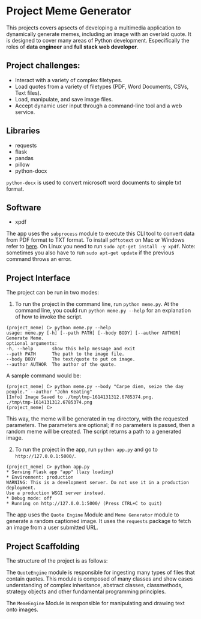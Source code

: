 # Project Meme Generator

This projects covers apsects of developing a multimedia application to dynamically generate memes, including an image with an overlaid quote. It is designed to cover many areas of Python development. Especifically the roles of __data engineer__ and __full stack web developer__.

## Project challenges:
- Interact with a variety of complex filetypes.
- Load quotes from a variety of filetypes (PDF, Word Documents, CSVs, Text files).
- Load, manipulate, and save image files.
- Accept dynamic user input through a command-line tool and a web service.

## Libraries
- requests
- flask
- pandas
- pillow
- python-docx

`python-docx` is used to convert microsoft word documents to simple txt format. 

## Software
- xpdf 

The app uses the `subprocess` module to execute this CLI tool to convert data from PDF format to TXT format. 
To install `pdftotext` on Mac or Windows refer to [here](https://www.xpdfreader.com/pdftotext-man.html).
On Linux you need to run `sudo apt-get install -y xpdf`. Note: sometimes you also have to run `sudo apt-get update` if the previous command throws an error.


## Project Interface
The project can be run in two modes:
1. To run the project in the command line, run `python meme.py`. At the command line, you could run `python meme.py --help` for an explanation of how to invoke the script.

```
(project_meme) C> python meme.py --help                                                                                 
usage: meme.py [-h] [--path PATH] [--body BODY] [--author AUTHOR]                                                                                                                                                                               
Generate Meme.                                                                                                                                                                                                                                  
optional arguments:                                                                                                       
-h, --help       show this help message and exit                                                                        
--path PATH      The path to the image file.                                                                            
--body BODY      The text/quote to put on image.                                                                        
--author AUTHOR  The author of the quote. 

```

A sample command would be:
```
(project_meme) C> python meme.py --body "Carpe diem, seize the day people." --author "John Keating"                     
[Info] Image Saved to ./tmp\tmp-1614131312.6785374.png.                                                                 
./tmp\tmp-1614131312.6785374.png                                                                                                                                                                                                                
(project_meme) C>  
```
This way, the meme will be generated in `tmp` directory, with the requested parameters. 
The parameters are optional; if no parameters is passed, then a random meme will be created. 
The script returns a path to a generated image.

2. To run the project in the app, run `python app.py` and go to `http://127.0.0.1:5000/`.

```
(project_meme) C> python app.py                                                                                          
* Serving Flask app "app" (lazy loading)                                                                                
* Environment: production                                                                                                
WARNING: This is a development server. Do not use it in a production deployment.                                       
Use a production WSGI server instead.                                                                                 
* Debug mode: off                                                                                                       
* Running on http://127.0.0.1:5000/ (Press CTRL+C to quit) 
```

The app uses the `Quote Engine` Module and `Meme Generator` module to generate a random captioned image.
It uses the `requests` package to fetch an image from a user submitted URL.


## Project Scaffolding

The structure of the project is as follows: 

The `QuoteEngine` module is responsible for ingesting many types of files that contain quotes.
This module is composed of many classes and show cases understanding of complex inheritance, abstract classes, classmethods, strategy objects and other fundamental programming principles.

The `MemeEngine` Module is responsible for manipulating and drawing text onto images.
